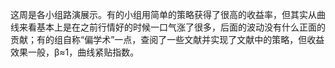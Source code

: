 这周是各小组路演展示。有的小组用简单的策略获得了很高的收益率，但其实从曲线来看基本上是在之前行情好的时候一口气涨了很多，后面的波动没有什么正面的贡献；有的组自称“偏学术”一点，查阅了一些文献并实现了文献中的策略，但收益效果一般，β≈1，曲线紧贴指数。
